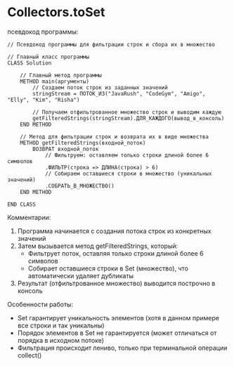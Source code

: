 # Collectors.toSet
псевдокод программы:

```
// Псевдокод программы для фильтрации строк и сбора их в множество

// Главный класс программы
CLASS Solution

    // Главный метод программы
    METHOD main(аргументы)
        // Создаем поток строк из заданных значений
        stringStream = ПОТОК_ИЗ("JavaRush", "CodeGym", "Amigo", "Elly", "Kim", "Risha")
        
        // Получаем отфильтрованное множество строк и выводим каждую
        getFilteredStrings(stringStream).ДЛЯ_КАЖДОГО(вывод_в_консоль)
    END METHOD

    // Метод для фильтрации строк и возврата их в виде множества
    METHOD getFilteredStrings(входной_поток)
        ВОЗВРАТ входной_поток
            // Фильтруем: оставляем только строки длиной более 6 символов
            .ФИЛЬТР(строка => ДЛИНА(строка) > 6)
            // Собираем оставшиеся строки в множество (уникальных значений)
            .СОБРАТЬ_В_МНОЖЕСТВО()
    END METHOD

END CLASS
```

Комментарии:
1. Программа начинается с создания потока строк из конкретных значений
2. Затем вызывается метод getFilteredStrings, который:
   - Фильтрует поток, оставляя только строки длиной более 6 символов
   - Собирает оставшиеся строки в Set (множество), что автоматически удаляет дубликаты
3. Результат (отфильтрованное множество) выводится построчно в консоль

Особенности работы:
- Set гарантирует уникальность элементов (хотя в данном примере все строки и так уникальны)
- Порядок элементов в Set не гарантируется (может отличаться от порядка в исходном потоке)
- Фильтрация происходит лениво, только при терминальной операции collect()
